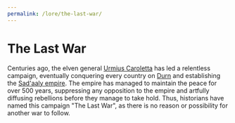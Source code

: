 ```yaml
---
permalink: /lore/the-last-war/
---
```


# The Last War
Centuries ago, the elven general [Urmius Caroletta](notable-figures.md#urmius-caroletta) has led a relentless campaign, eventually conquering every country on [Durn](durn.md#durn) and establishing the [Sad'aaly empire](the-empire.md#the-sadaaly-empire). The empire has managed to maintain the peace for over 500 years, suppressing any opposition to the empire and artfully diffusing rebellions before they manage to take hold. Thus, historians have named this campaign "The Last War", as there is no reason or possibility for another war to follow.
